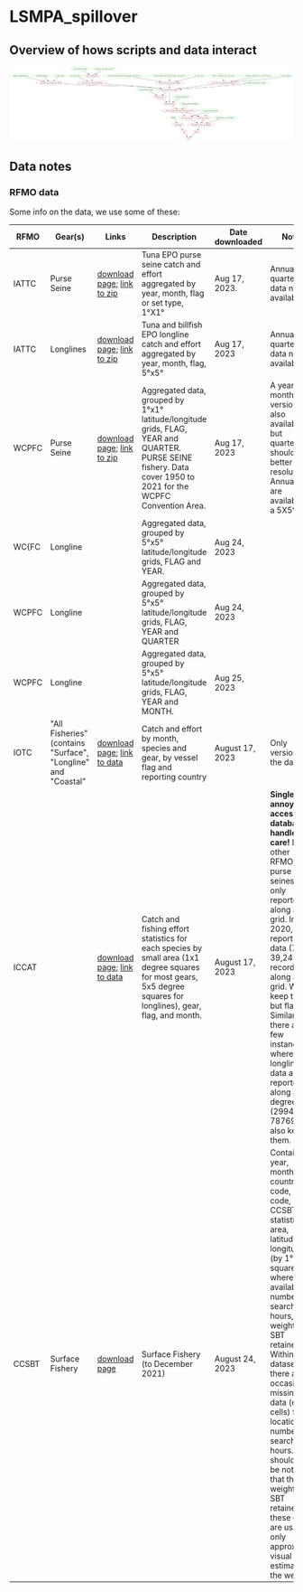 # LSMPA_spillover

## Overview of hows scripts and data interact

![](workflow.png)

## Data notes

### RFMO data

Some info on the data, we use some of these:

| RFMO  | Gear(s)                                                       | Links                                                                                                                                                                                      | Description                                                                                                                                                      | Date downloaded | Notes                                                                                                                                                                                                                                                                                                                                                                                                                               |
|------------|------------|------------|------------|------------|------------|
| IATTC | Purse Seine                                                   | [download page](https://www.iattc.org/en-US/Data/Public-domain); [link to zip](https://www.iattc.org/getmedia/215185c7-9892-4843-8cf0-130eafc028ab/PublicPSTuna.zip)                       | Tuna EPO purse seine catch and effort aggregated by year, month, flag or set type, 1°X1°                                                                         | Aug 17, 2023.   | Annual or quarterly data not available                                                                                                                                                                                                                                                                                                                                                                                              |
| IATTC | Longlines                                                     | [download page](https://www.iattc.org/en-US/Data/Public-domain); [link to zip](https://www.iattc.org/getmedia/b8f0bdbb-595d-4c16-9965-cbedcf122aaa/PublicLLTunaBillfish.zip)               | Tuna and billfish EPO longline catch and effort aggregated by year, month, flag, 5°x5°                                                                           | Aug 17, 2023    | Annual or quarterly data not availabl                                                                                                                                                                                                                                                                                                                                                                                               |
| WCPFC | Purse Seine                                                   | [download page](https://www.wcpfc.int/wcpfc-public-domain-aggregated-catcheffort-data-download-page); [link to zip](https://www.wcpfc.int/file/921899/download?token=O6odENIq)             | Aggregated data, grouped by 1°x1° latitude/longitude grids, FLAG, YEAR and QUARTER. PURSE SEINE fishery. Data cover 1950 to 2021 for the WCPFC Convention Area.  | Aug 17, 2023    | A year-month version is also available but quarterly should offer better resolution. Annual data are available on a 5X5° grid                                                                                                                                                                                                                                                                                                       |
| WC{FC | Longline                                                      |                                                                                                                                                                                            | Aggregated data, grouped by 5°x5° latitude/longitude grids, FLAG and YEAR.                                                                                       | Aug 24, 2023    |                                                                                                                                                                                                                                                                                                                                                                                                                                     |
| WCPFC | Longline                                                      |                                                                                                                                                                                            | Aggregated data, grouped by 5°x5° latitude/longitude grids, FLAG, YEAR and QUARTER                                                                               | Aug 24, 2023    |                                                                                                                                                                                                                                                                                                                                                                                                                                     |
| WCPFC | Longline                                                      |                                                                                                                                                                                            | Aggregated data, grouped by 5°x5° latitude/longitude grids, FLAG, YEAR and MONTH.                                                                                | Aug 25, 2023    |                                                                                                                                                                                                                                                                                                                                                                                                                                     |
| IOTC  | "All Fisheries" (contains "Surface", "Longline" and "Coastal" | [download page](Catch%20and%20effort%20by%20month,%20species%20and%20gear,%20by%20vessel%20flag%20and%20reporting%20country); [link to data](https://iotc.org/data/datasets/latest/CE/All) | Catch and effort by month, species and gear, by vessel flag and reporting country                                                                                | August 17, 2023 | Only version of the data                                                                                                                                                                                                                                                                                                                                                                                                            |
| ICCAT |                                                               | [download page](https://www.iccat.int/en/accesingdb.html); [link to data](https://www.iccat.int/Data/t2ce_20230131.7z)                                                                     | Catch and fishing effort statistics for each species by small area (1x1 degree squares for most gears, 5x5 degree squares for longlines), gear, flag, and month. | August 17, 2023 | **Single annoying access database... handle with care!** In all other RFMOs, purse seines are only reported along a 1X1 grid. In 2020, they report some data (72 of 39,247 records) along a 5X5 grid. We keep them, but flag this. Similarly, there are a few instances where longline data are reported along a 1X1 degree grid (29948 of 78769). We also keep them.                                                               |
| CCSBT | Surface Fishery                                               | [download page](https://www.ccsbt.org/en/content/sbt-data)                                                                                                                                 | Surface Fishery (to December 2021)                                                                                                                               | August 24, 2023 | Contains year, month, country code, gear code, CCSBT statistical area, latitude and longitude (by 1° square where available), number of search hours, and weight of SBT retained. Within this dataset, there are occasional missing data (empty cells) for location and number of search hours. It should also be noted that the weight of SBT retained in these data are usually only approximate visual estimates of the weights. |
